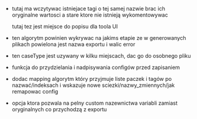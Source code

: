 
- tutaj ma wczytywac istniejace tagi o tej samej nazwie
    brac ich oryginalne wartosci
    a stare ktore nie istnieją wykomentowywac

    tutaj tez jest miejsce do popisu dla toola UI





- ten algorytm powinien wykrywac na jakims etapie ze w generowanych plikach powielona jest nazwa exportu i walic error

- ten caseType jest uzywany w kilku miejscach, dac go do osobnego pliku


- funkcja do przydzielania i nadpisywania configów przed zapisaniem




- dodac mapping algorytm który przyjmuje liste paczek i tagów po nazwać/indeksach i wskazuje nowe sciezki/nazwy_zmiennych/jak remapowac config


- opcja ktora pozwala na pelny custom nazewnictwa variabli zamiast oryginalnych co przychodzą z exportu